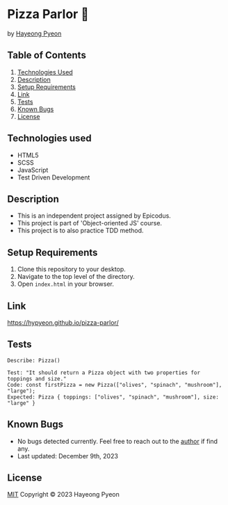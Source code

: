 # Pizza Parlor 🍕
by [Hayeong Pyeon](https://www.hayeong.website)

## Table of Contents

1. [Technologies Used](#technologies-used)
2. [Description](#description)
3. [Setup Requirements](#setup-requirements)
4. [Link](#link)
5. [Tests](#tests)
6. [Known Bugs](#known-bugs)
7. [License](#license)

## Technologies used
- HTML5
- SCSS
- JavaScript
- Test Driven Development

## Description
- This is an independent project assigned by Epicodus. 
- This project is part of 'Object-oriented JS' course. 
- This project is to also practice TDD method. 

## Setup Requirements
1. Clone this repository to your desktop.
2. Navigate to the top level of the directory. 
3. Open `index.html` in your browser. 

## Link
https://hypyeon.github.io/pizza-parlor/

## Tests
```
Describe: Pizza()
 
Test: "It should return a Pizza object with two properties for toppings and size."
Code: const firstPizza = new Pizza(["olives", "spinach", "mushroom"], "large");
Expected: Pizza { toppings: ["olives", "spinach", "mushroom"], size: "large" }
```
## Known Bugs
- No bugs detected currently. Feel free to reach out to the [author](mailto:hayeong.pyeon@gmail.com) if find any. 
- Last updated: December 9th, 2023

## License
[MIT](/LICENSE.txt) Copyright © 2023 Hayeong Pyeon